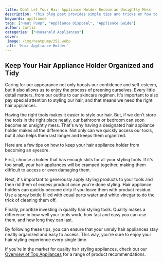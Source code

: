 ```yaml
---
title: Dont Let Your Hair Appliance Holder Become an Unsightly Mess
description: "This blog post provides simple tips and tricks on how to make sure your bathroom stays looking neat and tidy Find out how you can keep your appliances organized without adding unnecessary cosmetics or extras"
keywords: appliance
tags: ["Heat Pump", "Appliance Disposal", "Appliance Guide"]
author: Curtis
categories: ["Household Appliances"]
cover: 
 image: /img/heatpump/252.webp
 alt: 'Hair Appliance Holder'
---
```

## Keep Your Hair Appliance Holder Organized and Tidy

Caring for our appearance not only boosts our confidence and self-esteem, but it also allows us to enjoy the process of preening ourselves. Every little detail matters, from our outfits to our skincare regimen. It's important to also pay special attention to styling our hair, and that means we need the right hair appliances. 

Having the right tools makes it easier to style our hair. But, if we don't store the tools in the right place neatly, our bathroom or bedroom can soon become an unsightly mess. That's why having a designated hair appliance holder makes all the difference. Not only can we quickly access our tools, but it also helps them last longer and keeps them organized. 

Here are a few tips on how to keep your hair appliance holder from becoming an eyesore. 

First, choose a holder that has enough slots for all your styling tools. If it's too small, your hair appliances will be cramped together, making them difficult to access or even damaging them. 

Next, it's important to generously apply styling products to your tools and then rid them of excess product once you're done styling. Hair appliance holders can quickly become dirty if you leave them with product residue. Use a spray bottle filled with equal parts water and white vinegar to do the trick of cleaning them off. 

Finally, prioritize investing in quality hair styling tools. Quality makes a difference in how well your tools work, how fast and easy you can use them, and how long they can last. 

By following these tips, you can ensure that your unruly hair appliances stay neatly organized and easy to access. This way, you're sure to enjoy your hair styling experience every single time. 

If you're in the market for quality hair styling appliances, check out our [Overview of Top Appliances](./pages/appliance-overview) for a range of product recommendations.
